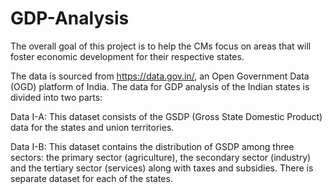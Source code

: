 # GDP-Analysis
The overall goal of this project is to help the CMs focus on areas that will foster economic development for their respective states.

The data is sourced from https://data.gov.in/, an Open Government Data (OGD) platform of India. The data for GDP analysis of the Indian states is divided into two parts:

Data I-A: This dataset consists of the GSDP (Gross State Domestic Product) data for the states and union territories.

Data I-B: This dataset contains the distribution of GSDP among three sectors: the primary sector (agriculture), the secondary sector (industry) and the tertiary sector (services) along with taxes and subsidies. There is separate dataset for each of the states.
